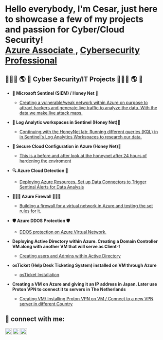 <h1> Hello everybody, I'm Cesar, just here to showcase a few of my projects and passion for Cyber/Cloud Security! <br/><a href="https://www.linkedin.com/in/cesar-arias-4b4859270/"">Azure Associate </a>, <a href="https://www.linkedin.com/in/cesar-arias-4b4859270/">Cybersecurity Professional</a>


<h2>👨🏻‍💻 🌎 🔐 Cyber Security/IT Projects 👨🏻‍💻 🌎 🔐 </h2>

- <b> 🐝 Microsoft Sentinel (SIEM) / Honey Net 🍯  </b>
  - [Creating a vulnerable/weak network within Azure on purpose to attract hackers and generate live traffic to analyze the data. With the data we make live attack maps.](https://github.com/cesarias/Honey_Net)
  
- <b> 🐝 Log Analytic workspaces in Sentinel (Honey Net)🍯  </b>
  - [ Continuing with the HoneyNet lab: Running different queries (KQL) in in Sentinel's Log Analytics Workspaces to research our data.  ](https://github.com/cesarias/Logging)
  
- <b> 🐝 Secure Cloud Configuration in Azure (Honey Net)🍯  </b>
  - [This is a before and after look at the honeynet after 24 hours of hardening the enviroment](https://github.com/cesarias/Secure_Cloud)
  
- <b> 🔍 Azure Cloud Detection 🔎  </b>
  - [ Deploying Azure Resources. Set up Data Connectors to Trigger Sentinal Alerts for Data Analysis ](https://github.com/cesarias/detect)
  
- <b> 🧱🧱🧱 Azure Firewall 🧱🧱🧱  </b>
  - [ Building a firewall for a virtual network in Azure and testing the set rules for it. ](https://github.com/cesarias/firewall)
  
- <b> 🛡️ Azure DDOS Protection 🛡️  </b>
  - [ DDOS protection on Azure Virtual Network. ](https://github.com/cesarias/ddos)
  
  
- <b> Deploying Active Directory within Azure. Creating a Domain Controller VM along with another VM that will serve as Client-1 </b>
  - [ Creating users and Admins within Active Directory ](https://github.com/cesarias/Active_Directory)
  
- <b> osTicket (Help Desk Ticketing System) installed on VM through Azure </b>
  - [ osTicket Installation](https://github.com/cesarias/os-ticket)
  
- <b>Creating a VM on Azure and giving it an IP address in Japan. Later use Proton VPN to connect it to servers in The Netherlands </b>
  - [Creating VM/ Installing Proton VPN on VM / Connect to a new VPN server in different Country](https://github.com/cesarias/VPN)

<h2> 📲 connect with me:</h2>
  
[<img align="left" alt="Cesar | Twitter" width="22px" src="https://cdn.jsdelivr.net/npm/simple-icons@v3/icons/twitter.svg" />][twitter]
[<img align="left" alt="Cesar | LinkedIn" width="22px" src="https://cdn.jsdelivr.net/npm/simple-icons@v3/icons/linkedin.svg" />][linkedin]
[<img align="left" alt="Cesar | Instagram" width="22px" src="https://cdn.jsdelivr.net/npm/simple-icons@v3/icons/instagram.svg" />][instagram]

[twitter]: https://twitter.com/agent_czr
[instagram]: https://www.instagram.com/Cesar
[linkedin]: https://linkedin.com//in/cesar-arias-czr/
